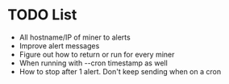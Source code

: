 # TODO List

- All hostname/IP of miner to alerts
- Improve alert messages
- Figure out how to return or run for every miner
- When running with --cron timestamp as well
- How to stop after 1 alert. Don't keep sending when on a cron
